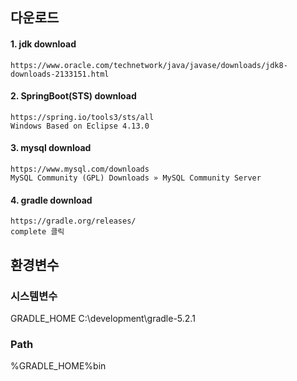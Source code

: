 ## 다운로드

#### 1. jdk download
```
https://www.oracle.com/technetwork/java/javase/downloads/jdk8-downloads-2133151.html
```
#### 2. SpringBoot(STS) download
```
https://spring.io/tools3/sts/all
Windows Based on Eclipse 4.13.0
```
#### 3. mysql download
```
https://www.mysql.com/downloads
MySQL Community (GPL) Downloads » MySQL Community Server
```
#### 4. gradle download
```
https://gradle.org/releases/
complete 클릭
```
## 환경변수
### 시스템변수
GRADLE_HOME C:\development\gradle-5.2.1
### Path
%GRADLE_HOME%bin
